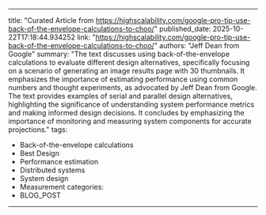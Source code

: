 
---
title: "Curated Article from https://highscalability.com/google-pro-tip-use-back-of-the-envelope-calculations-to-choo/"
published_date: 2025-10-22T17:18:44.934252
link: "https://highscalability.com/google-pro-tip-use-back-of-the-envelope-calculations-to-choo/"
authors: "Jeff Dean from Google"
summary: "The text discusses using back-of-the-envelope calculations to evaluate different design alternatives, specifically focusing on a scenario of generating an image results page with 30 thumbnails. It emphasizes the importance of estimating performance using common numbers and thought experiments, as advocated by Jeff Dean from Google. The text provides examples of serial and parallel design alternatives, highlighting the significance of understanding system performance metrics and making informed design decisions. It concludes by emphasizing the importance of monitoring and measuring system components for accurate projections."
tags:
  - Back-of-the-envelope calculations
  - Best Design
  - Performance estimation
  - Distributed systems
  - System design
  - Measurement
categories:
  - BLOG_POST
---

